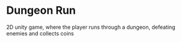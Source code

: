 # Dungeon Run
 2D unity game, where the player runs through a dungeon, defeating enemies and collects coins
